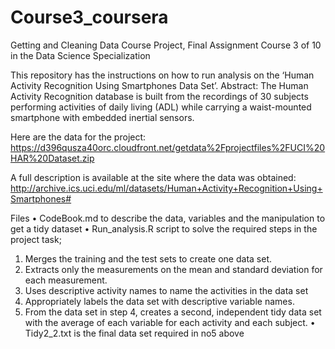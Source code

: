 # Course3_coursera
Getting and Cleaning Data Course Project, Final Assignment Course 3 of 10 in the Data Science Specialization

This repository has the instructions on how to run analysis on the ‘Human Activity Recognition Using Smartphones Data Set’. Abstract: The Human Activity Recognition database is built from the recordings of 30 subjects performing activities of daily living (ADL) while carrying a waist-mounted smartphone with embedded inertial sensors.

Here are the data for the project:
https://d396qusza40orc.cloudfront.net/getdata%2Fprojectfiles%2FUCI%20HAR%20Dataset.zip

A full description is available at the site where the data was obtained:
http://archive.ics.uci.edu/ml/datasets/Human+Activity+Recognition+Using+Smartphones#

Files
•	CodeBook.md to describe the data, variables and the manipulation to get a tidy dataset
•	Run_analysis.R script to solve the required steps in the project task;
1.	Merges the training and the test sets to create one data set.
2.	Extracts only the measurements on the mean and standard deviation for each measurement. 
3.	Uses descriptive activity names to name the activities in the data set
4.	Appropriately labels the data set with descriptive variable names. 
5.	From the data set in step 4, creates a second, independent tidy data set with the average of each variable for each activity and each subject.
•	Tidy2_2.txt is the final data set required in no5 above



